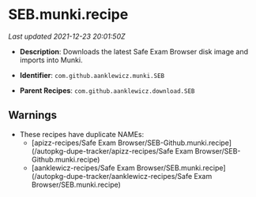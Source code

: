 # SEB.munki.recipe

_Last updated 2021-12-23 20:01:50Z_

- **Description**: Downloads the latest Safe Exam Browser disk image and imports into Munki.

- **Identifier**: `com.github.aanklewicz.munki.SEB`

- **Parent Recipes**: `com.github.aanklewicz.download.SEB`


## Warnings

- These recipes have duplicate NAMEs:
    - [apizz-recipes/Safe Exam Browser/SEB-Github.munki.recipe](/autopkg-dupe-tracker/apizz-recipes/Safe Exam Browser/SEB-Github.munki.recipe)
    - [aanklewicz-recipes/Safe Exam Browser/SEB.munki.recipe](/autopkg-dupe-tracker/aanklewicz-recipes/Safe Exam Browser/SEB.munki.recipe)
